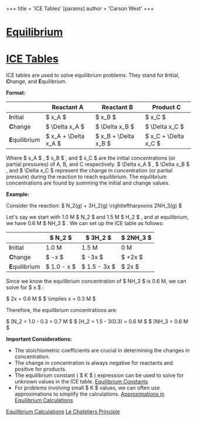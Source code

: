+++
 title = 'ICE Tables'
[params]
	author = 'Carson West'
+++
# [Equilibrium](./../equilibrium/)
# [ICE Tables](./../ice-tables/)

ICE tables are used to solve equilibrium problems.  They stand for **I**nitial, **C**hange, and **E**quilibrium.

**Format:**

|             | Reactant A | Reactant B | Product C |
|-------------|-------------|-------------|------------|
| **I**nitial  |      $ x_A $      |      $ x_B $      |       $ x_C $     |
| **C**hange   |     $ \Delta x_A $    |     $ \Delta x_B $    |     $ \Delta x_C $   |
| **E**quilibrium|  $ x_A + \Delta x_A $ |  $ x_B + \Delta x_B $ |  $ x_C + \Delta x_C $ |


Where  $ x_A $ ,  $ x_B $ , and  $ x_C $  are the initial concentrations (or partial pressures) of A, B, and C respectively.   $ \Delta x_A $ ,  $ \Delta x_B $ , and  $ \Delta x_C $  represent the change in concentration (or partial pressure) during the reaction to reach equilibrium.  The equilibrium concentrations are found by summing the initial and change values.


**Example:**

Consider the reaction:   $ N_2(g) + 3H_2(g) \rightleftharpoons 2NH_3(g) $ 

Let's say we start with 1.0 M  $ N_2 $  and 1.5 M  $ H_2 $ , and at equilibrium, we have 0.6 M  $ NH_3 $ .  We can set up the ICE table as follows:

|             |  $ N_2 $        |  $ 3H_2 $       |  $ 2NH_3 $      |
|-------------|-------------|-------------|-------------|
| **I**nitial  |  1.0 M      |  1.5 M      |   0 M       |
| **C**hange   |   $ -x $        |   $ -3x $       |   $ +2x $       |
| **E**quilibrium|  $ 1.0 - x $    |  $ 1.5 - 3x $   |    $ 2x $       |

Since we know the equilibrium concentration of  $ NH_3 $  is 0.6 M, we can solve for  $ x $ :

 $ 2x = 0.6 M $    $ \implies x = 0.3 M $ 

Therefore, the equilibrium concentrations are:

 $ [N_2 = 1.0 - 0.3 = 0.7 M $ 
 $ [H_2 = 1.5 - 3(0.3) = 0.6 M $ 
 $ [NH_3 = 0.6 M $ 


**Important Considerations:**

*   The stoichiometric coefficients are crucial in determining the changes in concentration.
*   The change in concentration is always negative for reactants and positive for products.
*   The equilibrium constant ( $ K $ ) expression can be used to solve for unknown values in the ICE table. [Equilibrium Constants](./../equilibrium-constants/)
*   For problems involving small  $ K $  values, we can often use approximations to simplify the calculations. [Approximations in Equilibrium Calculations](./../approximations-in-equilibrium-calculations/)


[Equilibrium Calculations](./../equilibrium-calculations/)
[Le Chateliers Principle](./../le-chateliers-principle/)


